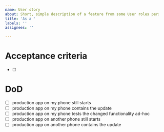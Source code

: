 ```yaml
---
name: User story
about: Short, simple description of a feature from some User roles perspective
title: 'As a '
labels: ''
assignees: ''

---
```


# Acceptance criteria

- [ ] 

# DoD

- [ ] production app on my phone still starts
- [ ] production app on my phone contains the update
- [ ] production app on my phone tests the changed functionality ad-hoc
- [ ] production app on another phone still starts
- [ ] production app on another phone contains the update
